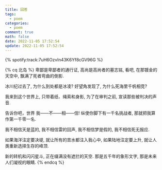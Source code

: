 ```yaml
---
title: 回答
tags:
  - poem
categories:
  - poem
comment: true
math: false
date: 2022-11-05 17:52:54
update: 2022-11-05 17:52:54
---
```


{% spotify:track:7uH6OzvIn43K6Yf8cGV96G %}

<!--more-->

{% cq 北岛 %}
卑鄙是卑鄙者的通行证,
高尚是高尚者的墓志铭,
看吧, 在那镀金的天空中,
飘满了死者弯曲的倒影.        

冰川纪过去了,
为什么到处都是冰凌?
好望角发现了,
为什么死海里千帆相竞?                

我来到这个世界上,
只带着纸、绳索和身影,
为了在审判之前,
宣读那些被判决的声音.                   

告诉你吧，世界
我——不——相——信!
纵使你脚下有一千名挑战者,
那就把我算作第一千零一名.                   

我不相信天是蓝的,
我不相信雷的回声,
我不相信梦是假的,
我不相信死无报应.              

如果海洋注定要决堤,
就让所有的苦水都注入我心中,
如果陆地注定要上升,
就让人类重新选择生存的峰顶.                   

新的转机和闪闪星斗,
正在缀满没有遮拦的天空.
那是五千年的象形文字,
那是未来人们凝视的眼睛.
{% endcq %}